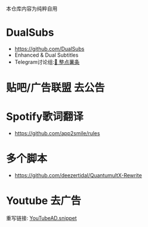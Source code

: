 本仓库内容为纯粹自用

# DualSubs
  * https://github.com/DualSubs
  * Enhanced & Dual Subtitles
  * Telegram讨论组:[🍟 整点薯条](https://t.me/GetSomeFries)

# 贴吧/广告联盟 去公告
# Spotify歌词翻译
  * https://github.com/app2smile/rules

# 多个脚本
  * https://github.com/deezertidal/QuantumultX-Rewrite

# Youtube 去广告
重写链接: [YouTubeAD.snippet](https://github.com/kk-cao/quanx/raw/main/YouTubeAD.snippet)

